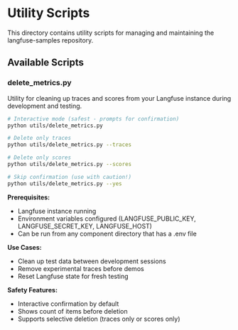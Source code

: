 # Utility Scripts

This directory contains utility scripts for managing and maintaining the langfuse-samples repository.

## Available Scripts

### delete_metrics.py
Utility for cleaning up traces and scores from your Langfuse instance during development and testing.

```bash
# Interactive mode (safest - prompts for confirmation)
python utils/delete_metrics.py

# Delete only traces
python utils/delete_metrics.py --traces

# Delete only scores  
python utils/delete_metrics.py --scores

# Skip confirmation (use with caution!)
python utils/delete_metrics.py --yes
```

**Prerequisites:**
- Langfuse instance running
- Environment variables configured (LANGFUSE_PUBLIC_KEY, LANGFUSE_SECRET_KEY, LANGFUSE_HOST)
- Can be run from any component directory that has a .env file

**Use Cases:**
- Clean up test data between development sessions
- Remove experimental traces before demos
- Reset Langfuse state for fresh testing

**Safety Features:**
- Interactive confirmation by default
- Shows count of items before deletion
- Supports selective deletion (traces only or scores only)